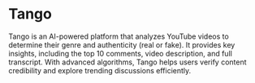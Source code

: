 # Tango
Tango is an AI-powered platform that analyzes YouTube videos to determine their genre and authenticity (real or fake). It provides key insights, including the top 10 comments, video description, and full transcript. With advanced algorithms, Tango helps users verify content credibility and explore trending discussions efficiently.
